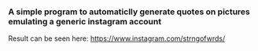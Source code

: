 ### A simple program to automaticlly generate quotes on pictures emulating a generic instagram account
Result can be seen here: https://www.instagram.com/strngofwrds/
